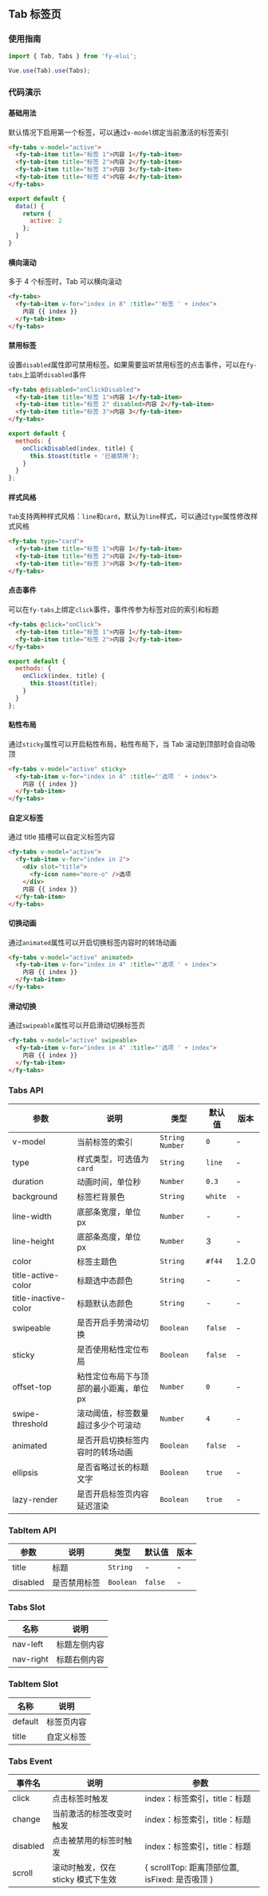 ## Tab 标签页

### 使用指南
``` javascript
import { Tab, Tabs } from 'fy-elui';

Vue.use(Tab).use(Tabs);
```

### 代码演示

#### 基础用法

默认情况下启用第一个标签，可以通过`v-model`绑定当前激活的标签索引

```html
<fy-tabs v-model="active">
  <fy-tab-item title="标签 1">内容 1</fy-tab-item>
  <fy-tab-item title="标签 2">内容 2</fy-tab-item>
  <fy-tab-item title="标签 3">内容 3</fy-tab-item>
  <fy-tab-item title="标签 4">内容 4</fy-tab-item>
</fy-tabs>
```

```js
export default {
  data() {
    return {
      active: 2
    };
  }
}
```

#### 横向滚动

多于 4 个标签时，Tab 可以横向滚动

```html
<fy-tabs>
  <fy-tab-item v-for="index in 8" :title="'标签 ' + index">
    内容 {{ index }}
  </fy-tab-item>
</fy-tabs>
```

#### 禁用标签

设置`disabled`属性即可禁用标签。如果需要监听禁用标签的点击事件，可以在`fy-tabs`上监听`disabled`事件

```html
<fy-tabs @disabled="onClickDisabled">
  <fy-tab-item title="标签 1">内容 1</fy-tab-item>
  <fy-tab-item title="标签 2" disabled>内容 2</fy-tab-item>
  <fy-tab-item title="标签 3">内容 3</fy-tab-item>
</fy-tabs>
```

```javascript
export default {
  methods: {
    onClickDisabled(index, title) {
      this.$toast(title + '已被禁用');
    }
  }
};
```

#### 样式风格

`Tab`支持两种样式风格：`line`和`card`，默认为`line`样式，可以通过`type`属性修改样式风格

```html
<fy-tabs type="card">
  <fy-tab-item title="标签 1">内容 1</fy-tab-item>
  <fy-tab-item title="标签 2">内容 2</fy-tab-item>
  <fy-tab-item title="标签 3">内容 3</fy-tab-item>
</fy-tabs>
```

#### 点击事件

可以在`fy-tabs`上绑定`click`事件，事件传参为标签对应的索引和标题

```html
<fy-tabs @click="onClick">
  <fy-tab-item title="标签 1">内容 1</fy-tab-item>
  <fy-tab-item title="标签 2">内容 2</fy-tab-item>
</fy-tabs>
```

```javascript
export default {
  methods: {
    onClick(index, title) {
      this.$toast(title);
    }
  }
};
```

#### 粘性布局

通过`sticky`属性可以开启粘性布局，粘性布局下，当 Tab 滚动到顶部时会自动吸顶

```html
<fy-tabs v-model="active" sticky>
  <fy-tab-item v-for="index in 4" :title="'选项 ' + index">
    内容 {{ index }}
  </fy-tab-item>
</fy-tabs>
```

#### 自定义标签

通过 title 插槽可以自定义标签内容

```html
<fy-tabs v-model="active">
  <fy-tab-item v-for="index in 2">
    <div slot="title">
      <fy-icon name="more-o" />选项
    </div>
    内容 {{ index }}
  </fy-tab-item>
</fy-tabs>
```

#### 切换动画

通过`animated`属性可以开启切换标签内容时的转场动画

```html
<fy-tabs v-model="active" animated>
  <fy-tab-item v-for="index in 4" :title="'选项 ' + index">
    内容 {{ index }}
  </fy-tab-item>
</fy-tabs>
```

#### 滑动切换

通过`swipeable`属性可以开启滑动切换标签页

```html
<fy-tabs v-model="active" swipeable>
  <fy-tab-item v-for="index in 4" :title="'选项 ' + index">
    内容 {{ index }}
  </fy-tab-item>
</fy-tabs>
```

### Tabs API

| 参数 | 说明 | 类型 | 默认值 | 版本 |
|------|------|------|------|------|
| v-model | 当前标签的索引 | `String` `Number` | `0` | - |
| type | 样式类型，可选值为`card` | `String` | `line` | - |
| duration | 动画时间，单位秒 | `Number` | `0.3` | - |
| background | 标签栏背景色 | `String` | `white` | - |
| line-width | 底部条宽度，单位 px | `Number` | - | - |
| line-height | 底部条高度，单位 px | `Number` | 3 | - |
| color | 标签主题色 | `String` | `#f44` | 1.2.0 |
| title-active-color | 标题选中态颜色 | `String` | - | - |
| title-inactive-color | 标题默认态颜色 | `String` | - | - |
| swipeable | 是否开启手势滑动切换 | `Boolean` | `false` | - |
| sticky | 是否使用粘性定位布局 | `Boolean` | `false` | - |
| offset-top | 粘性定位布局下与顶部的最小距离，单位 px | `Number` | `0` | - |
| swipe-threshold | 滚动阈值，标签数量超过多少个可滚动 | `Number` | `4` | - |
| animated | 是否开启切换标签内容时的转场动画 | `Boolean` | `false` | - |
| ellipsis | 是否省略过长的标题文字 | `Boolean` | `true` | - |
| lazy-render | 是否开启标签页内容延迟渲染 | `Boolean` | `true` | - |

### TabItem API

| 参数 | 说明 | 类型 | 默认值 | 版本 |
|------|------|------|------|------|
| title | 标题 | `String` | - | - |
| disabled | 是否禁用标签 | `Boolean` | `false` | - |

### Tabs Slot

| 名称 | 说明 |
|------|------|
| nav-left | 标题左侧内容 |
| nav-right | 标题右侧内容 |

### TabItem Slot

| 名称 | 说明 |
|------|------|
| default | 标签页内容 |
| title | 自定义标签 |

### Tabs Event

| 事件名 | 说明 | 参数 |
|------|------|------|
| click | 点击标签时触发 | index：标签索引，title：标题 |
| change | 当前激活的标签改变时触发 | index：标签索引，title：标题 |
| disabled | 点击被禁用的标签时触发 | index：标签索引，title：标题 |
| scroll | 滚动时触发，仅在 sticky 模式下生效 | { scrollTop: 距离顶部位置, isFixed: 是否吸顶 } |
